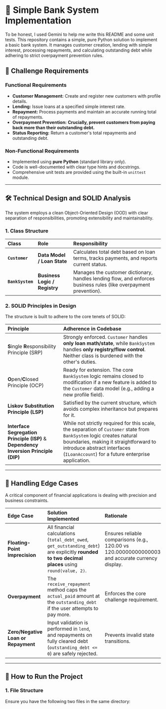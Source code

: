 # 🏦 Simple Bank System Implementation
To be honest, I used Gemini to help me write this README and some unit tests.
This repository contains a simple, pure Python solution to implement a basic bank system. It manages customer creation, lending with simple interest, processing repayments, and calculating outstanding debt while adhering to strict overpayment prevention rules.

## 📝 Challenge Requirements

### Functional Requirements
* **Customer Management:** Create and register new customers with profile details.
* **Lending:** Issue loans at a specified simple interest rate.
* **Repayment:** Process payments and maintain an accurate running total of repayments.
* **Overpayment Prevention:** **Crucially, prevent customers from paying back more than their outstanding debt.**
* **Status Reporting:** Return a customer's total repayments and outstanding debt.

### Non-Functional Requirements
* Implemented using **pure Python** (standard library only).
* Code is well-documented with clear type hints and docstrings.
* Comprehensive unit tests are provided using the built-in `unittest` module.

---

## 🛠️ Technical Design and SOLID Analysis

The system employs a clean Object-Oriented Design (OOD) with clear separation of responsibilities, promoting extensibility and maintainability.

### 1. Class Structure

| Class | Role | Responsibility |
| :--- | :--- | :--- |
| **`Customer`** | **Data Model / Loan State** | Calculates total debt based on loan terms, tracks payments, and reports current status. |
| **`BankSystem`** | **Business Logic / Registry** | Manages the customer dictionary, handles lending flow, and enforces business rules (like overpayment prevention). |

### 2. SOLID Principles in Design

The structure is built to adhere to the core tenets of SOLID:

| Principle | Adherence in Codebase |
| :--- | :--- |
| **S**ingle **R**esponsibility Principle (SRP) | Strongly enforced. `Customer` handles **only loan math/state**, while `BankSystem` handles **only registry/flow control**. Neither class is burdened with the other's duties. |
| **O**pen/**C**losed Principle (OCP) | Ready for extension. The core `BankSystem` logic remains closed to modification if a new feature is added to the `Customer` data model (e.g., adding a new profile field). |
| **Liskov Substitution Principle (LSP)** | Satisfied by the current structure, which avoids complex inheritance but prepares for it. |
| **Interface Segregation Principle (ISP)** & **Dependency Inversion Principle (DIP)** | While not strictly required for this scale, the separation of `Customer` state from `BankSystem` logic creates natural boundaries, making it straightforward to introduce abstract interfaces (`ILoanAccount`) for a future enterprise application. |

---

## 🔬 Handling Edge Cases

A critical component of financial applications is dealing with precision and business constraints.

| Edge Case | Solution Implemented | Rationale |
| :--- | :--- | :--- |
| **Floating-Point Imprecision** | All financial calculations (`total_debt_owed`, `get_outstanding_debt`) are explicitly **rounded to two decimal places** using `round(value, 2)`. | Ensures reliable comparisons (e.g., $120.00$ vs $120.00000000000003$) and accurate currency display. |
| **Overpayment** | The `receive_repayment` method caps the `actual_paid` amount at the `outstanding_debt` if the user attempts to pay more. | Enforces the core challenge requirement. |
| **Zero/Negative Loan or Repayment** | Input validation is performed in `lend`, and repayments on fully cleared debt (`outstanding_debt <= 0`) are safely rejected. | Prevents invalid state transitions. |

---

## 🚀 How to Run the Project

### 1. File Structure

Ensure you have the following two files in the same directory:
